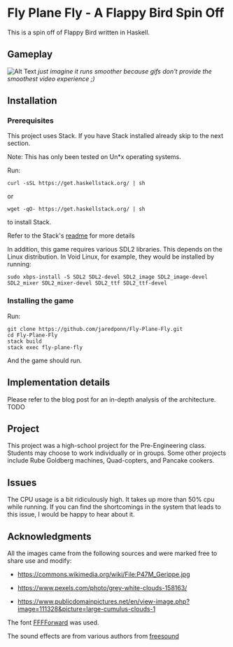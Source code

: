 # Fly Plane Fly - A Flappy Bird Spin Off
This is a spin off of Flappy Bird written in Haskell.

## Gameplay
![Alt Text](https://github.com/{user}/{repo}/gameplay.gif)
*just imagine it runs smoother because gifs don't provide the smoothest video experience ;)*
## Installation

### Prerequisites
This project uses Stack. If you have Stack installed already skip to the next section. 

Note: This has only been tested on Un\*x operating systems.

Run:
```
curl -sSL https://get.haskellstack.org/ | sh
```
or
```
wget -qO- https://get.haskellstack.org/ | sh
```
to install Stack.

Refer to the Stack's [readme](https://docs.haskellstack.org/en/stable/README/) for more details

In addition, this game requires various SDL2 libraries. This depends on the Linux distribution. In Void Linux, for example, they would be installed by running:
```
sudo xbps-install -S SDL2 SDL2-devel SDL2_image SDL2_image-devel SDL2_mixer SDL2_mixer-devel SDL2_ttf SDL2_ttf-devel 
```

### Installing the game
Run:
```
git clone https://github.com/jaredponn/Fly-Plane-Fly.git
cd Fly-Plane-Fly
stack build
stack exec fly-plane-fly
```
And the game should run.

## Implementation details
Please refer to the blog post for an in-depth analysis of the architecture.
TODO

## Project
This project was a high-school project for the Pre-Engineering class. Students may choose to work individually or in groups. Some other projects include Rube Goldberg machines, Quad-copters, and Pancake cookers.

## Issues
The CPU usage is a bit ridiculously high. It takes up more than 50% cpu while running. If you can find the shortcomings in the system that leads to this issue, I would be happy to hear about it.

## Acknowledgments
All the images came from the following sources and were marked free to share use and modify:

 * https://commons.wikimedia.org/wiki/File:P47M_Gerippe.jpg

 * https://www.pexels.com/photo/grey-white-clouds-158163/

 * https://www.publicdomainpictures.net/en/view-image.php?image=111328&picture=large-cumulus-clouds-1

The font [FFFForward](http://www.1001fonts.com/fff-forward-font.html) was used.

The sound effects are from various authors from [freesound](https://freesound.org/)
